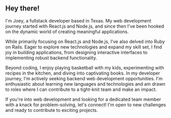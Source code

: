 ## Hey there! 

I'm Joey, a fullstack developer based in Texas. My web development journey started with React.js and Node.js, and since then I've been hooked on the dynamic world of creating meaningful applications.

While primarily focusing on React.js and Node.js, I've also delved into Ruby on Rails. Eager to explore new technologies and expand my skill set, I find joy in building applications, from designing interactive interfaces to implementing robust backend functionality.

Beyond coding, I enjoy playing basketball with my kids, experimenting with recipes in the kitchen, and diving into captivating books. In my developer journey, I'm actively seeking backend web development opportunities. I'm enthusiastic about learning new languages and technologies and am drawn to roles where I can contribute to a tight-knit team and make an impact.

If you're into web development and looking for a dedicated team member with a knack for problem-solving, let's connect! I'm open to new challenges and ready to contribute to exciting projects.





